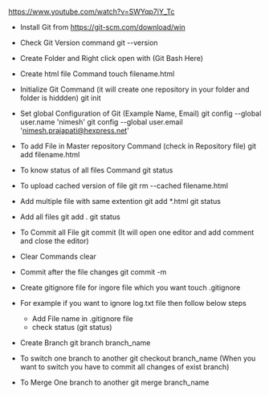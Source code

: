 https://www.youtube.com/watch?v=SWYqp7iY_Tc


-	Install Git from 
	https://git-scm.com/download/win

-	Check Git Version command
	git --version
	
-	Create Folder and Right click open with (Git Bash Here)

-	Create html file Command
	touch filename.html

-	Initialize Git Command (it will create one repository in your folder and folder is hiddden)
	git init

-	Set global Configuration of Git (Example Name, Email)
	git config --global user.name 'nimesh'
	git config --global user.email 'nimesh.prajapati@hexpress.net'

-	To add File in Master repository Command (check in Repository file)
	git add filename.html

-	To know status of all files Command
	git status

-	To upload cached version of file
	git rm --cached filename.html

-	Add multiple file with same extention
	git add *.html
	git status
	
-	Add all files
	git add .
	git status

-	To Commit all File
	git commit
	(It will open one editor and add comment and close the editor)
	
-	Clear Commands
	clear

-	Commit after the file changes
	git commit -m
	
-	Create gitignore file for ingore file which you want
	touch .gitignore
	
-	For example if you want to ignore log.txt file then follow below steps
	-	Add File name in .gitignore file
	-	check status (git status)

-	Create Branch
	git branch branch_name
	
-	To switch one branch to another
	git checkout branch_name
	(When you want to switch you have to commit all changes of exist branch)

-	To Merge One branch to another
	git merge branch_name
